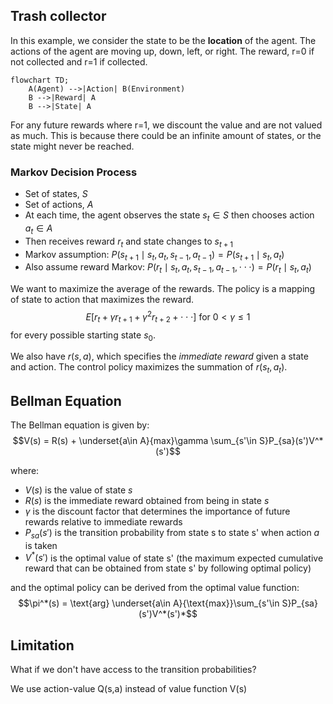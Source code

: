 ## Trash collector
In this example, we consider the state to be the **location** of the agent.
The actions of the agent are moving up, down, left, or right.
The reward, r=0 if not collected and r=1 if collected.

```mermaid
flowchart TD;
	A(Agent) -->|Action| B(Environment)
	B -->|Reward| A
	B -->|State| A
```

For any future rewards where r=1, we discount the value and are not valued as much. This is because there could be an infinite amount of states, or the state might never be reached.

### Markov Decision Process
- Set of states, $S$
- Set of actions, $A$
- At each time, the agent observes the state $s_t \in S$ then chooses action $a_t \in A$
- Then receives reward $r_t$ and state changes to $s_{t+1}$
- Markov assumption: $P(s_{t+1} \mid s_t, a_t, s_{t-1}, a_{t-1}) = P(s_{t+1} \mid s_t, a_t)$
- Also assume reward Markov: $P(r_t \mid s_t, a_t, s_{t-1}, a_{t-1}, \cdot\cdot\cdot) = P(r_t \mid s_t, a_t)$

We want to maximize the average of the rewards. The policy is a mapping of state to action that maximizes the reward.
$$E[r_t + \gamma r_{t+1} + \gamma^2 r_{t+2} + \cdot\cdot\cdot] \text{ for } 0 \lt \gamma \le 1$$
for every possible starting state $s_0$.

We also have $r(s, a)$, which specifies the *immediate reward* given a state and action. The control policy maximizes the summation of $r(s_t,a_t)$.

## Bellman Equation

The Bellman equation is given by:
$$V(s) = R(s) + \underset{a\in A}{max}\gamma \sum_{s'\in S}P_{sa}(s')V^*(s')$$

where:
- $V(s)$ is the value of state $s$
- $R(s)$ is the immediate reward obtained from being in state $s$
- $\gamma$ is the discount factor that determines the importance of future rewards relative to immediate rewards
- $P_{sa}(s')$ is the transition probability from state s to state s' when action $a$ is taken
- $V^*(s')$ is the optimal value of state s' (the maximum expected cumulative reward that can be obtained from state s' by following optimal policy)

and the optimal policy can be derived from the optimal value function:
$$\pi^*(s) = \text{arg} \underset{a\in A}{\text{max}}\sum_{s'\in S}P_{sa}(s')V^*(s')*$$

## Limitation
What if we don't have access to the transition probabilities?

We use action-value Q(s,a) instead of value function V(s)